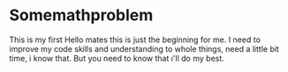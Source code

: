 # Somemathproblem
This is my first
Hello mates this is just the beginning for me. I need to improve my code skills and understanding to whole things, need a little bit time, i know that.
But you need to know that ı'll do my best.
